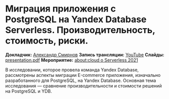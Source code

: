 # Миграция приложения с PostgreSQL на Yandex Database Serverless. Производительность, стоимость, риски.

**Докладчик:** [Александр Смирнов](https://www.linkedin.com/in/alexander-smirnov-bb990434)
**Запись трансляции:** [YouTube](https://www.youtube.com/watch?v=8bgtMxkduV8&t=3946s)
**Слайды:** [presentation.pdf](presentation.pdf)
**Мероприятие:** [about:cloud о Serverless 2021](https://cloud.yandex.ru/events/408#about)

В исследовании, которое провела команда Yandex Database, рассмотрены аспекты миграции Е-commerce приложения, изначально разработанного для PostgreSQL, на Yandex Database. Основная тема исследования — сравнение производительности и стоимости решений на PostgreSQL и YDB.
